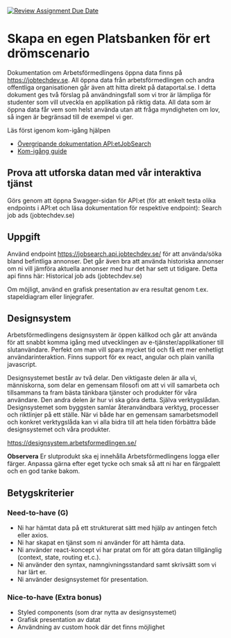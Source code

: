 [![Review Assignment Due Date](https://classroom.github.com/assets/deadline-readme-button-22041afd0340ce965d47ae6ef1cefeee28c7c493a6346c4f15d667ab976d596c.svg)](https://classroom.github.com/a/6VsM7MHT)

# Skapa en egen Platsbanken för ert drömscenario

Dokumentation om Arbetsförmedlingens öppna data finns på https://jobtechdev.se. All öppna data från arbetsförmedlingen och andra offentliga organisationen går även att hitta direkt på dataportal.se.
I detta dokument ges två förslag på användningsfall som vi tror är lämpliga för studenter som vill utveckla en applikation på riktig data. All data som är öppna data får vem som helst använda utan att fråga myndigheten om lov, så ingen är begränsad till de exempel vi ger.

Läs först igenom kom-igång hjälpen

- [Övergripande dokumentation API:etJobSearch](https://jobtechdev.se/sv/components/jobsearch)
- [Kom-igång guide](https://gitlab.com/arbetsformedlingen/education/education-api/-/blob/main/GETTING_STARTED.md)

## Prova att utforska datan med vår interaktiva tjänst

Görs genom att öppna Swagger-sidan för API:et (för att enkelt testa olika endpoints i API:et och läsa dokumentation för respektive endpoint): Search job ads (jobtechdev.se)

## Uppgift

Använd endpoint https://jobsearch.api.jobtechdev.se/ för att använda/söka bland befintliga annonser.
Det går även bra att använda historiska annonser om ni vill jämföra aktuella annonser med hur det har sett ut tidigare. Detta api finns här: Historical job ads (jobtechdev.se)

Om möjligt, använd en grafisk presentation av era resultat genom t.ex. stapeldiagram eller linjegrafer.

## Designsystem

Arbetsförmedlingens designsystem är öppen källkod och går att använda för att snabbt komma igång med utvecklingen av e-tjänster/applikationer till slutanvändare. Perfekt om man vill spara mycket tid och få ett mer enhetligt användarinteraktion. Finns support för ex react, angular och plain vanilla javascript.

Designsystemet består av två delar. Den viktigaste delen är alla vi, människorna, som delar en gemensam filosofi om att vi vill samarbeta och tillsammans ta fram bästa tänkbara tjänster och produkter för våra användare. Den andra delen är hur vi ska göra detta. Själva verktygslådan. Designsystemet som byggsten samlar återanvändbara verktyg, processer och riktlinjer på ett ställe. När vi både har en gemensam samarbetsmodell och konkret verktygslåda kan vi alla bidra till att hela tiden förbättra både designsystemet och våra produkter.

https://designsystem.arbetsformedlingen.se/

**Observera**
Er slutprodukt ska ej innehålla Arbetsförmedlingens logga eller färger. Anpassa gärna efter eget tycke och smak så att ni har en färgpalett och en god tanke bakom.

## Betygskriterier

### Need-to-have (G)

- Ni har hämtat data på ett strukturerat sätt med hjälp av antingen fetch eller axios.
- Ni har skapat en tjänst som ni använder för att hämta data.
- Ni använder react-koncept vi har pratat om för att göra datan tillgänglig (context, state, routing et.c.).
- Ni använder den syntax, namngivningsstandard samt skrivsätt som vi har lärt er.
- Ni använder designsystemet för presentation.

### Nice-to-have (Extra bonus)

- Styled components (som drar nytta av designsystemet)
- Grafisk presentation av datat
- Användning av custom hook där det finns möjlighet
